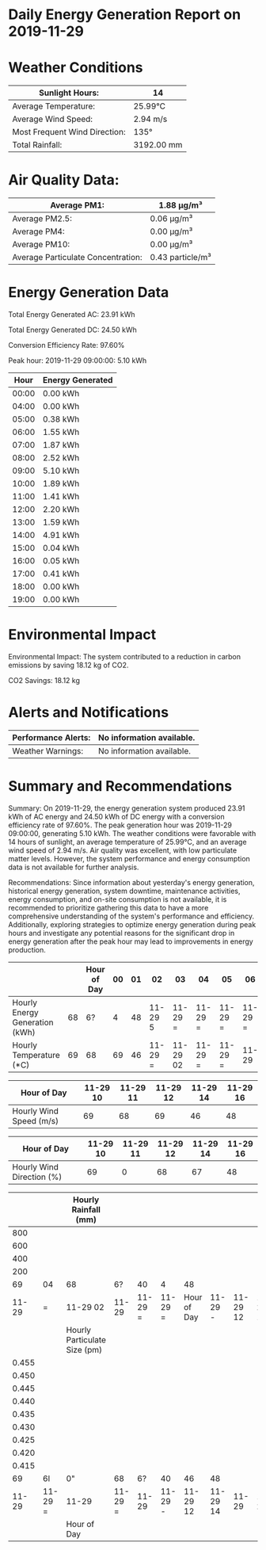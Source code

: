 # Daily Energy Generation Report on 2019-11-29

# Weather Conditions

|Sunlight Hours:|14|
|---|---|
|Average Temperature:|25.99°C|
|Average Wind Speed:|2.94 m/s|
|Most Frequent Wind Direction:|135°|
|Total Rainfall:|3192.00 mm|

# Air Quality Data:

|Average PM1:|1.88 μg/m³|
|---|---|
|Average PM2.5:|0.06 μg/m³|
|Average PM4:|0.00 μg/m³|
|Average PM10:|0.00 μg/m³|
|Average Particulate Concentration:|0.43 particle/m³|

# Energy Generation Data

Total Energy Generated AC: 23.91 kWh

Total Energy Generated DC: 24.50 kWh

Conversion Efficiency Rate: 97.60%

Peak hour: 2019-11-29 09:00:00: 5.10 kWh

|Hour|Energy Generated|
|---|---|
|00:00|0.00 kWh|
|04:00|0.00 kWh|
|05:00|0.38 kWh|
|06:00|1.55 kWh|
|07:00|1.87 kWh|
|08:00|2.52 kWh|
|09:00|5.10 kWh|
|10:00|1.89 kWh|
|11:00|1.41 kWh|
|12:00|2.20 kWh|
|13:00|1.59 kWh|
|14:00|4.91 kWh|
|15:00|0.04 kWh|
|16:00|0.05 kWh|
|17:00|0.41 kWh|
|18:00|0.00 kWh|
|19:00|0.00 kWh|

# Environmental Impact

Environmental Impact: The system contributed to a reduction in carbon emissions by saving 18.12 kg of CO2.

CO2 Savings: 18.12 kg

# Alerts and Notifications

|Performance Alerts:|No information available.|
|---|---|
|Weather Warnings:|No information available.|

# Summary and Recommendations

Summary: On 2019-11-29, the energy generation system produced 23.91 kWh of AC energy and 24.50 kWh of DC energy with a conversion efficiency rate of 97.60%. The peak generation hour was 2019-11-29 09:00:00, generating 5.10 kWh. The weather conditions were favorable with 14 hours of sunlight, an average temperature of 25.99°C, and an average wind speed of 2.94 m/s. Air quality was excellent, with low particulate matter levels. However, the system performance and energy consumption data is not available for further analysis.

Recommendations: Since information about yesterday's energy generation, historical energy generation, system downtime, maintenance activities, energy consumption, and on-site consumption is not available, it is recommended to prioritize gathering this data to have a more comprehensive understanding of the system's performance and efficiency. Additionally, exploring strategies to optimize energy generation during peak hours and investigate any potential reasons for the significant drop in energy generation after the peak hour may lead to improvements in energy production.

| | |Hour of Day|00|01|02|03|04|05|06|07|08|09|10|11|12|13|14|15|16|17|18|19|20|21|22|23|
|---|---|---|---|---|---|---|---|---|---|---|---|---|---|---|---|---|---|---|---|---|---|---|---|---|---|---|
|Hourly Energy Generation (kWh)|68|6?|4|48|11-29 5|11-29 =|11-29 =|11-29 =|11-29 =|11-29 10|11-29 12|11-29 14|11-29 -|11-29 -| | | | | | | | | | | | |
|Hourly Temperature (*C)|69|68|69|46|11-29 =|11-29 02|11-29 =|11-29 =|11-29|11-29 10|11-29 12|11-29 14|11-29|11-29| | | | | | | | | | | | |

|Hour of Day|11-29 10|11-29 11|11-29 12|11-29 14|11-29 16|
|---|---|---|---|---|---|
|Hourly Wind Speed (m/s)|69|68|69|46|48|

|Hour of Day|11-29 10|11-29 11|11-29 12|11-29 14|11-29 16|
|---|---|---|---|---|---|
|Hourly Wind Direction (%)|69|0|68|67|48|

| | |Hourly Rainfall (mm)| | | | | | | | | |
|---|---|---|---|---|---|---|---|---|---|---|---|
|800| | | | | | | | | | | |
|600| | | | | | | | | | | |
|400| | | | | | | | | | | |
|200| | | | | | | | | | | |
|69|04|68|6?|40|4|48| | | | | |
|11-29|=|11-29 02|11-29|11-29 =|11-29 =|Hour of Day|11-29 -|11-29 12|11-29 14|11-29|11-29|
| | |Hourly Particulate Size (pm)| | | | | | | | | |
|0.455| | | | | | | | | | | |
|0.450| | | | | | | | | | | |
|0.445| | | | | | | | | | | |
|0.440| | | | | | | | | | | |
|0.435| | | | | | | | | | | |
|0.430| | | | | | | | | | | |
|0.425| | | | | | | | | | | |
|0.420| | | | | | | | | | | |
|0.415| | | | | | | | | | | |
|69|6l|0"|68|6?|40|46|48| | | | |
|11-29|11-29 =|11-29|11-29 =|11-29|11-29 -|11-29 12|11-29 14|11-29|11-29| | |
| | |Hour of Day| | | | | | | | | |